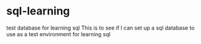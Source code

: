 # sql-learning
test database for learning sql
This is to see if I can set up a sql database to use as a test environment for learning sql
